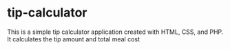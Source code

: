 # tip-calculator

This is a simple tip calculator application created with HTML, CSS, and PHP. It calculates the tip amount and total meal cost